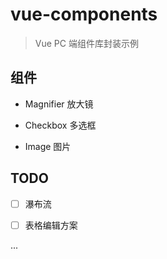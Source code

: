 # vue-components

> Vue PC 端组件库封装示例

## 组件

- Magnifier 放大镜

- Checkbox 多选框

- Image 图片

## TODO

- [ ] 瀑布流

- [ ] 表格编辑方案

...
